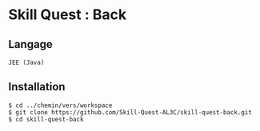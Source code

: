 # Skill Quest : Back
## Langage
```
JEE (Java)
```
## Installation
```
$ cd ../chemin/vers/workspace
$ git clone https://github.com/Skill-Quest-AL3C/skill-quest-back.git
$ cd skill-quest-back
```
